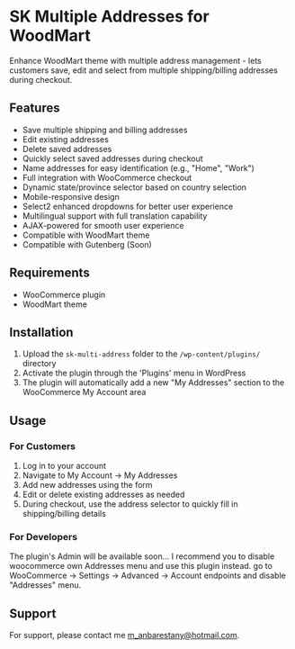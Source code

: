 # SK Multiple Addresses for WoodMart

Enhance WoodMart theme with multiple address management - lets customers save, edit and select from multiple shipping/billing addresses during checkout.

## Features

- Save multiple shipping and billing addresses
- Edit existing addresses
- Delete saved addresses
- Quickly select saved addresses during checkout
- Name addresses for easy identification (e.g., "Home", "Work")
- Full integration with WooCommerce checkout
- Dynamic state/province selector based on country selection
- Mobile-responsive design
- Select2 enhanced dropdowns for better user experience
- Multilingual support with full translation capability
- AJAX-powered for smooth user experience
- Compatible with WoodMart theme
- Compatible with Gutenberg (Soon)

## Requirements

- WooCommerce plugin
- WoodMart theme

## Installation

1. Upload the `sk-multi-address` folder to the `/wp-content/plugins/` directory
2. Activate the plugin through the 'Plugins' menu in WordPress
3. The plugin will automatically add a new "My Addresses" section to the WooCommerce My Account area

## Usage

### For Customers

1. Log in to your account
2. Navigate to My Account → My Addresses
3. Add new addresses using the form
4. Edit or delete existing addresses as needed
5. During checkout, use the address selector to quickly fill in shipping/billing details

### For Developers

The plugin's Admin will be available soon...
I recommend you to disable woocommerce own Addresses menu and use this plugin instead. go to WooCommerce → Settings → Advanced → Account endpoints and disable "Addresses" menu.


## Support

For support, please contact me [m_anbarestany@hotmail.com](mailto:m_anbarestany@hotmail.com).